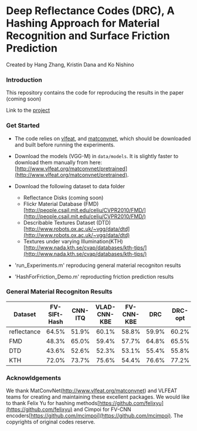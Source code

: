 # Deep Reflectance Codes (DRC), A Hashing Approach for Material Recognition and Surface Friction Prediction

Created by Hang Zhang, Kristin Dana and Ko Nishino

###   Introduction

This repository contains the code for reproducing the results in the paper (coming soon)

Link to the [project](http://www.hangzh.com/Friction.html)

### Get Started

* The code relies on [vlfeat](http://www.vlfeat.org/), and [matconvnet](http://www.vlfeat.org/matconvnet), which should be downloaded and built before running the experiments. 

* Download the models (VGG-M) in `data/models`. It is slightly faster to download them manually from here: [http://www.vlfeat.org/matconvnet/pretrained](http://www.vlfeat.org/matconvnet/pretrained).

* Download the following dataset to data folder
    * Reflectance Disks (coming soon)  
    * Flickr Material Database (FMD) [http://people.csail.mit.edu/celiu/CVPR2010/FMD/](http://people.csail.mit.edu/celiu/CVPR2010/FMD/) 
    * Describable Textures Dataset (DTD) [http://www.robots.ox.ac.uk/~vgg/data/dtd](http://www.robots.ox.ac.uk/~vgg/data/dtd)
    * Textures under varying Illumination(KTH) [http://www.nada.kth.se/cvap/databases/kth-tips/](http://www.nada.kth.se/cvap/databases/kth-tips/)

* 'run_Experiments.m' reproducing general material recogniton results

*  'HashForFriction_Demo.m' reproducting friction prediction results

###   General Material Recogniton Results


Dataset         | FV-SIFt-Hash | CNN-ITQ | VLAD-CNN-KBE | FV-CNN-KBE |   DRC    |  DRC-opt
--------------- |:-----------:|:-------:|:------------:|:----------:|:--------:|:----------:
reflectance     | 64.5%       | 51.9%   | 60.1%        | 58.8%      |   59.9%  | 60.2%
FMD             | 48.3%       | 65.0%   | 59.4%        | 57.7%      |   64.8%  | 65.5%
DTD             | 43.6%       | 52.6%   | 52.3%        | 53.1%      |   55.4%  | 55.8%
KTH             | 72.0%       | 73.7%   | 75.6%        | 54.4%      |   76.6%  | 77.2%


### Acknowldgements

We thank MatConvNet(http://www.vlfeat.org/matconvnet) and VLFEAT teams for creating and maintaining these excellent packages. We would like to thank Felix Yu for hashing methods[https://github.com/felixyu](https://github.com/felixyu) and Cimpoi for FV-CNN encoders[https://github.com/mcimpoi](https://github.com/mcimpoi). The copyrights of original codes reserve. 
